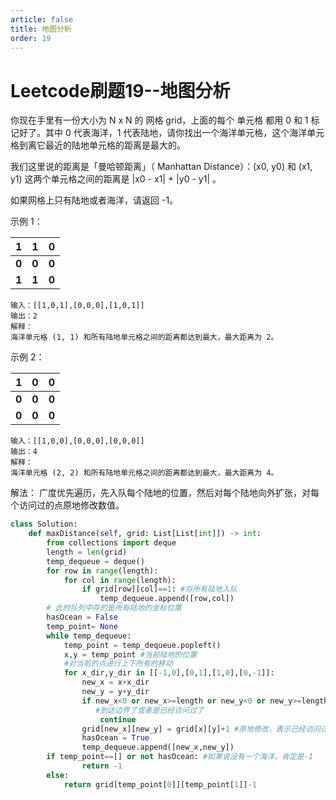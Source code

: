 ```yaml
---
article: false
title: 地图分析
order: 19
---
```


# Leetcode刷题19--地图分析

你现在手里有一份大小为 N x N 的 网格 grid，上面的每个 单元格 都用 0 和 1 标记好了。其中 0 代表海洋，1 代表陆地，请你找出一个海洋单元格，这个海洋单元格到离它最近的陆地单元格的距离是最大的。

我们这里说的距离是「曼哈顿距离」（ Manhattan Distance）：(x0, y0) 和 (x1, y1) 这两个单元格之间的距离是 |x0 - x1| + |y0 - y1| 。

如果网格上只有陆地或者海洋，请返回 -1。

 

示例 1：

|   1   |   1   |   0   |
| :---: | :---: | :---: |
| **0** | **0** | **0** |
| **1** | **1** | **0** |

```
输入：[[1,0,1],[0,0,0],[1,0,1]]
输出：2
解释： 
海洋单元格 (1, 1) 和所有陆地单元格之间的距离都达到最大，最大距离为 2。
```



示例 2：

|   1   |   0   |   0   |
| :---: | :---: | :---: |
| **0** | **0** | **0** |
| **0** | **0** | **0** |

```
输入：[[1,0,0],[0,0,0],[0,0,0]]
输出：4
解释： 
海洋单元格 (2, 2) 和所有陆地单元格之间的距离都达到最大，最大距离为 4。
```





解法： 广度优先遍历，先入队每个陆地的位置，然后对每个陆地向外扩张，对每个访问过的点原地修改数值。

```python
class Solution:
    def maxDistance(self, grid: List[List[int]]) -> int:
        from collections import deque
        length = len(grid)
        temp_dequeue = deque()
        for row in range(length):
            for col in range(length):
                if grid[row][col]==1: #将所有陆地入队
                    temp_dequeue.append([row,col])
        # 此时队列中存的是所有陆地的坐标位置
        hasOcean = False
        temp_point= None
        while temp_dequeue:
            temp_point = temp_dequeue.popleft()
            x,y = temp_point #当前陆地的位置
            #对当前的点进行上下所有的移动
            for x_dir,y_dir in [[-1,0],[0,1],[1,0],[0,-1]]:
                new_x = x+x_dir
                new_y = y+y_dir
                if new_x<0 or new_x>=length or new_y<0 or new_y>=length or grid[new_x][new_y]!=0:
                   #到达边界了或者是已经访问过了
                    continue
                grid[new_x][new_y] = grid[x][y]+1 #原地修改，表示已经访问过了 数值+1
                hasOcean = True
                temp_dequeue.append([new_x,new_y])
        if temp_point==[] or not hasOcean: #如果说没有一个海洋，肯定是-1
                return -1
        else:
            return grid[temp_point[0]][temp_point[1]]-1
```



